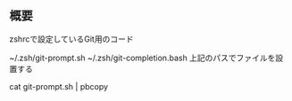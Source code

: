 ## 概要
zshrcで設定しているGit用のコード

~/.zsh/git-prompt.sh
~/.zsh/git-completion.bash
上記のパスでファイルを設置する


cat git-prompt.sh  | pbcopy
